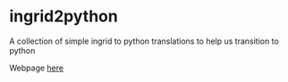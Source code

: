 # ingrid2python

A collection of simple ingrid to python translations to help us transition to python

Webpage [here](https://ocp-cmdg.github.io/ingrid2python/)
